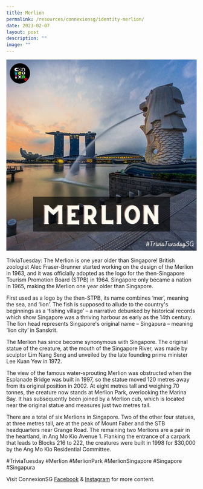 ```yaml
---
title: Merlion
permalink: /resources/connexionsg/identity-merlion/
date: 2023-02-07
layout: post
description: ""
image: ""
---
```

![](/images/connexionsg/2023/326796472_523855196250824_8521508699927177847_n.jpg)



TriviaTuesday: The Merlion is one year older than Singapore! British zoologist Alec Fraser-Brunner started working on the design of the Merlion in 1963, and it was officially adopted as the logo for the then-Singapore Tourism Promotion Board (STPB) in 1964. Singapore only became a nation in 1965, making the Merlion one year older than Singapore.

First used as a logo by the then-STPB, its name combines ‘mer’, meaning the sea, and ‘lion’. The fish is supposed to allude to the country's beginnings as a ‘fishing village’ – a narrative debunked by historical records which show Singapore was a thriving harbour as early as the 14th century. The lion head represents Singapore's original name – Singapura – meaning ‘lion city’ in Sanskrit.

The Merlion has since become synonymous with Singapore. The original statue of the creature, at the mouth of the Singapore River, was made by sculptor Lim Nang Seng and unveiled by the late founding prime minister Lee Kuan Yew in 1972.

The view of the famous water-sprouting Merlion was obstructed when the Esplanade Bridge was built in 1997, so the statue moved 120 metres away from its original position in 2002. At eight metres tall and weighing 70 tonnes, the creature now stands at Merlion Park, overlooking the Marina Bay. It has subsequently been joined by a Merlion cub, which is located near the original statue and measures just two metres tall.

There are a total of six Merlions in Singapore. Two of the other four statues, at three metres tall, are at the peak of Mount Faber and the STB headquarters near Grange Road. The remaining two Merlions are a pair in the heartland, in Ang Mo Kio Avenue 1. Flanking the entrance of a carpark that leads to Blocks 216 to 222, the creatures were built in 1998 for $30,000 by the Ang Mo Kio Residential Committee.

#TriviaTuesday #Merlion #MerlionPark #MerlionSingapore #Singapore #Singapura

Visit ConnexionSG [Facebook](https://www.facebook.com/ConnexionSG) & [Instagram](https://www.instagram.com/connexionsg/) for more content.